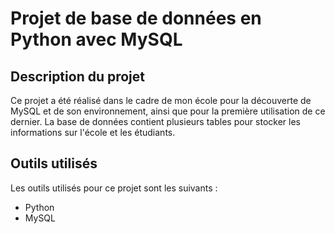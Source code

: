 # Projet de base de données en Python avec MySQL

## Description du projet

Ce projet a été réalisé dans le cadre de mon école pour la découverte de MySQL et de son environnement, ainsi que pour la première utilisation de ce dernier. La base de données contient plusieurs tables pour stocker les informations sur l'école et les étudiants.

## Outils utilisés

Les outils utilisés pour ce projet sont les suivants :

- Python 
- MySQL

